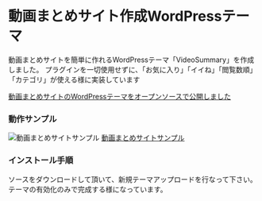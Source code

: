 # 動画まとめサイト作成WordPressテーマ
動画まとめサイトを簡単に作れるWordPressテーマ「VideoSummary」を作成しました。
プラグインを一切使用せずに、「お気に入り」「イイね」「閲覧数順」「カテゴリ」が使える様に実装しています

[動画まとめサイトのWordPressテーマをオープンソースで公開しました](https://hp-work.net/knowledge/video-summary)

### 動作サンプル
![動画まとめサイトサンプル](https://hp-work.net/wp-content/uploads/2017/02/screenshot.png)
[動画まとめサイトサンプル](https://video-summary.hp-work.net/)


### インストール手順
ソースをダウンロードして頂いて、新規テーマアップロードを行なって下さい。
テーマの有効化のみで完成する様になっています。

